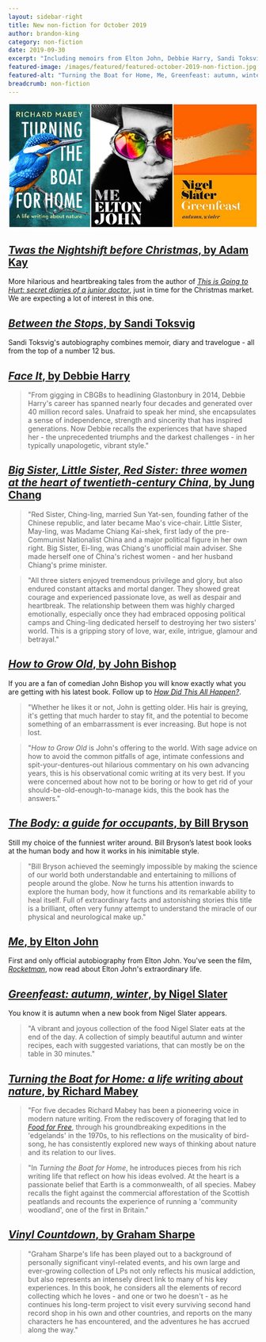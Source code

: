 ```yaml
---
layout: sidebar-right
title: New non-fiction for October 2019
author: brandon-king
category: non-fiction
date: 2019-09-30
excerpt: "Including memoirs from Elton John, Debbie Harry, Sandi Toksvig and more."
featured-image: /images/featured/featured-october-2019-non-fiction.jpg
featured-alt: "Turning the Boat for Home, Me, Greenfeast: autumn, winter"
breadcrumb: non-fiction
---
```


![Turning the Boat for Home, Me, Greenfeast: autumn, winter](/images/featured/featured-october-2019-non-fiction.jpg)

## [<cite>Twas the Nightshift before Christmas</cite>, by Adam Kay](https://suffolk.spydus.co.uk/cgi-bin/spydus.exe/ENQ/OPAC/BIBENQ?BRN=2637698)

More hilarious and heartbreaking tales from the author of [<cite>This is Going to Hurt: secret diaries of a junior doctor</cite>](https://suffolk.spydus.co.uk/cgi-bin/spydus.exe/ENQ/OPAC/BIBENQ?BRN=2352558), just in time for the Christmas market. We are expecting a lot of interest in this one.

## [<cite>Between the Stops</cite>, by Sandi Toksvig](https://suffolk.spydus.co.uk/cgi-bin/spydus.exe/ENQ/OPAC/BIBENQ?BRN=2408667)

Sandi Toksvig's autobiography combines memoir, diary and travelogue - all from the top of a number 12 bus.

## [<cite>Face It</cite>, by Debbie Harry](https://suffolk.spydus.co.uk/cgi-bin/spydus.exe/ENQ/OPAC/BIBENQ?BRN=2468369)

> "From gigging in CBGBs to headlining Glastonbury in 2014, Debbie Harry's career has spanned nearly four decades and generated over 40 million record sales. Unafraid to speak her mind, she encapsulates a sense of independence, strength and sincerity that has inspired generations. Now Debbie recalls the experiences that have shaped her - the unprecedented triumphs and the darkest challenges - in her typically unapologetic, vibrant style."

## [<cite>Big Sister, Little Sister, Red Sister: three women at the heart of twentieth-century China</cite>, by Jung Chang](https://suffolk.spydus.co.uk/cgi-bin/spydus.exe/ENQ/OPAC/BIBENQ?BRN=2633239)

> "Red Sister, Ching-ling, married Sun Yat-sen, founding father of the Chinese republic, and later became Mao's vice-chair. Little Sister, May-ling, was Madame Chiang Kai-shek, first lady of the pre-Communist Nationalist China and a major political figure in her own right. Big Sister, Ei-ling, was Chiang's unofficial main adviser. She made herself one of China's richest women - and her husband Chiang's prime minister.

> "All three sisters enjoyed tremendous privilege and glory, but also endured constant attacks and mortal danger. They showed great courage and experienced passionate love, as well as despair and heartbreak. The relationship between them was highly charged emotionally, especially once they had embraced opposing political camps and Ching-ling dedicated herself to destroying her two sisters' world. This is a gripping story of love, war, exile, intrigue, glamour and betrayal."

## [<cite>How to Grow Old</cite>, by John Bishop](https://suffolk.spydus.co.uk/cgi-bin/spydus.exe/ENQ/OPAC/BIBENQ?BRN=2633187)

If you are a fan of comedian John Bishop you will know exactly what you are getting with his latest book. Follow up to [<cite>How Did This All Happen?</cite>](https://suffolk.spydus.co.uk/cgi-bin/spydus.exe/ENQ/OPAC/BIBENQ?BRN=1460363).

> "Whether he likes it or not, John is getting older. His hair is greying, it's getting that much harder to stay fit, and the potential to become something of an embarrassment is ever increasing. But hope is not lost.

> "<cite>How to Grow Old</cite> is John's offering to the world. With sage advice on how to avoid the common pitfalls of age, intimate confessions and spit-your-dentures-out hilarious commentary on his own advancing years, this is his observational comic writing at its very best. If you were concerned about how not to be boring or how to get rid of your should-be-old-enough-to-manage kids, this the book has the answers."

## [<cite>The Body: a guide for occupants</cite>, by Bill Bryson](https://suffolk.spydus.co.uk/cgi-bin/spydus.exe/ENQ/OPAC/BIBENQ?BRN=2622557)

Still my choice of the funniest writer around. Bill Bryson’s latest book looks at the human body and how it works in his inimitable style.

> "Bill Bryson achieved the seemingly impossible by making the science of our world both understandable and entertaining to millions of people around the globe. Now he turns his attention inwards to explore the human body, how it functions and its remarkable ability to heal itself. Full of extraordinary facts and astonishing stories this title is a brilliant, often very funny attempt to understand the miracle of our physical and neurological make up."

## [<cite>Me</cite>, by Elton John](https://suffolk.spydus.co.uk/cgi-bin/spydus.exe/ENQ/OPAC/BIBENQ?BRN=2624759)

First and only official autobiography from Elton John. You've seen the film, [<cite>Rocketman</cite>](https://suffolk.spydus.co.uk/cgi-bin/spydus.exe/ENQ/OPAC/BIBENQ?BRN=2644705), now read about Elton John's extraordinary life.

## [<cite>Greenfeast: autumn, winter</cite>, by Nigel Slater](https://suffolk.spydus.co.uk/cgi-bin/spydus.exe/ENQ/OPAC/BIBENQ?BRN=2599635)

You know it is autumn when a new book from Nigel Slater appears.

> "A vibrant and joyous collection of the food Nigel Slater eats at the end of the day. A collection of simply beautiful autumn and winter recipes, each with suggested variations, that can mostly be on the table in 30 minutes."

## [<cite>Turning the Boat for Home: a life writing about nature</cite>, by Richard Mabey](https://suffolk.spydus.co.uk/cgi-bin/spydus.exe/ENQ/OPAC/BIBENQ?BRN=2624035)

> "For five decades Richard Mabey has been a pioneering voice in modern nature writing. From the rediscovery of foraging that led to [<cite>Food for Free</cite>](https://suffolk.spydus.co.uk/cgi-bin/spydus.exe/ENQ/OPAC/BIBENQ?BRN=1368169), through his groundbreaking expeditions in the 'edgelands' in the 1970s, to his reflections on the musicality of bird-song, he has consistently explored new ways of thinking about nature and its relation to our lives.

> "In <cite>Turning the Boat for Home</cite>, he introduces pieces from his rich writing life that reflect on how his ideas evolved. At the heart is a passionate belief that Earth is a commonwealth, of all species. Mabey recalls the fight against the commercial afforestation of the Scottish peatlands and recounts the experience of running a 'community woodland', one of the first in Britain."

## [<cite>Vinyl Countdown</cite>, by Graham Sharpe](https://suffolk.spydus.co.uk/cgi-bin/spydus.exe/ENQ/OPAC/BIBENQ?BRN=2638276)

> "Graham Sharpe's life has been played out to a background of personally significant vinyl-related events, and his own large and ever-growing collection of LPs not only reflects his musical addiction, but also represents an intensely direct link to many of his key experiences. In this book, he considers all the elements of record collecting which he loves - and one or two he doesn't - as he continues his long-term project to visit every surviving second hand record shop in his own and other countries, and reports on the many characters he has encountered, and the adventures he has accrued along the way."

